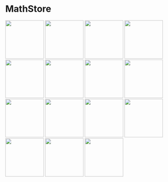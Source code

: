 # MathStore
<img src="https://i.imgur.com/Akf5vA4.jpg" width="120"> <img src="https://i.imgur.com/uNEtEbM.jpg" width="120"> <img src="https://i.imgur.com/GvB6skW.jpg" width="120"> 
<img src="https://i.imgur.com/eDicCMP.jpg" width="120"> <img src="https://i.imgur.com/CntyrLL.jpg" width="120"> <img src="https://i.imgur.com/X5cNUWp.jpg" width="120">
<img src="https://i.imgur.com/LTGsj5i.jpg" width="120"> <img src="https://i.imgur.com/uYK0YhF.jpg" width="120"> <img src="https://i.imgur.com/7Bsszk0.jpg" width="120">
<img src="https://i.imgur.com/clwVRti.jpg" width="120"> <img src="https://i.imgur.com/9GzvcDd.jpg" width="120"> <img src="https://i.imgur.com/G6Fy0mZ.jpg" width="120">
<img src="https://i.imgur.com/9c3SoYc.jpg" width="120"> <img src="https://i.imgur.com/Tky75C5.jpg" width="120"> <img src="https://i.imgur.com/aVjIo1O.jpg" width="120">
